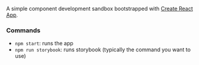 A simple component development sandbox bootstrapped with [Create React App](https://github.com/facebookincubator/create-react-app).

### Commands
- `npm start`: runs the app
- `npm run storybook`: runs storybook (typically the command you want to use)
